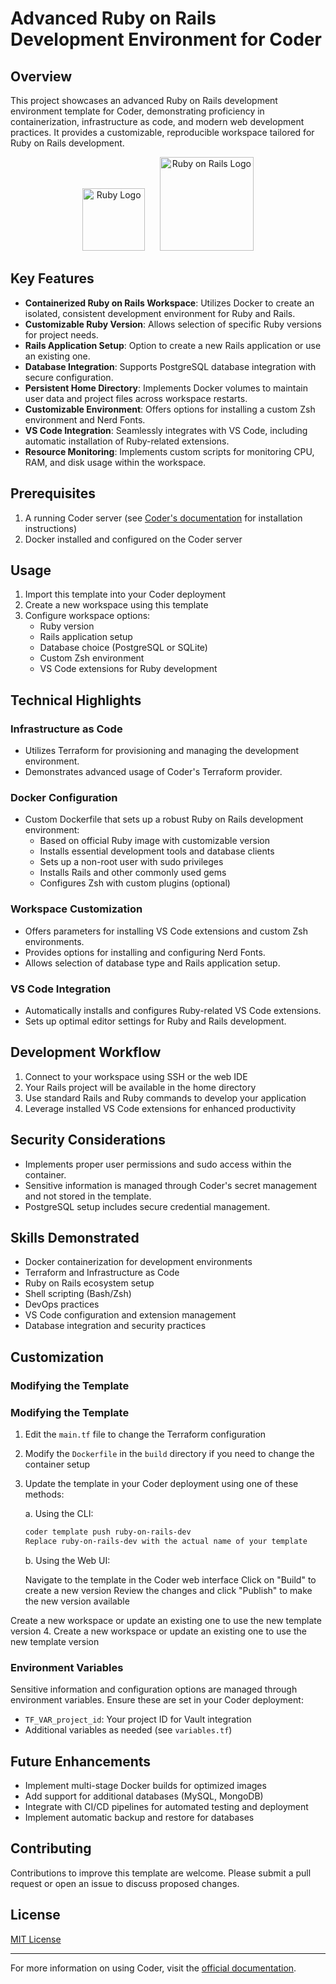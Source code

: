 # Advanced Ruby on Rails Development Environment for Coder

## Overview

This project showcases an advanced Ruby on Rails development environment template for Coder, demonstrating proficiency in containerization, infrastructure as code, and modern web development practices. It provides a customizable, reproducible workspace tailored for Ruby on Rails development.

<div align="center">
  <img src="https://upload.wikimedia.org/wikipedia/commons/7/73/Ruby_logo.svg" width="100" alt="Ruby Logo">
  &nbsp;&nbsp;&nbsp;&nbsp;
  <img src="https://upload.wikimedia.org/wikipedia/commons/6/62/Ruby_On_Rails_Logo.svg" width="150" alt="Ruby on Rails Logo">
</div>

## Key Features

- **Containerized Ruby on Rails Workspace**: Utilizes Docker to create an isolated, consistent development environment for Ruby and Rails.
- **Customizable Ruby Version**: Allows selection of specific Ruby versions for project needs.
- **Rails Application Setup**: Option to create a new Rails application or use an existing one.
- **Database Integration**: Supports PostgreSQL database integration with secure configuration.
- **Persistent Home Directory**: Implements Docker volumes to maintain user data and project files across workspace restarts.
- **Customizable Environment**: Offers options for installing a custom Zsh environment and Nerd Fonts.
- **VS Code Integration**: Seamlessly integrates with VS Code, including automatic installation of Ruby-related extensions.
- **Resource Monitoring**: Implements custom scripts for monitoring CPU, RAM, and disk usage within the workspace.

## Prerequisites

1. A running Coder server (see [Coder's documentation](https://coder.com/docs/v2/latest/install) for installation instructions)
2. Docker installed and configured on the Coder server

## Usage

1. Import this template into your Coder deployment
2. Create a new workspace using this template
3. Configure workspace options:
   - Ruby version
   - Rails application setup
   - Database choice (PostgreSQL or SQLite)
   - Custom Zsh environment
   - VS Code extensions for Ruby development

## Technical Highlights

### Infrastructure as Code

- Utilizes Terraform for provisioning and managing the development environment.
- Demonstrates advanced usage of Coder's Terraform provider.

### Docker Configuration

- Custom Dockerfile that sets up a robust Ruby on Rails development environment:
  - Based on official Ruby image with customizable version
  - Installs essential development tools and database clients
  - Sets up a non-root user with sudo privileges
  - Installs Rails and other commonly used gems
  - Configures Zsh with custom plugins (optional)

### Workspace Customization

- Offers parameters for installing VS Code extensions and custom Zsh environments.
- Provides options for installing and configuring Nerd Fonts.
- Allows selection of database type and Rails application setup.

### VS Code Integration

- Automatically installs and configures Ruby-related VS Code extensions.
- Sets up optimal editor settings for Ruby and Rails development.

## Development Workflow

1. Connect to your workspace using SSH or the web IDE
2. Your Rails project will be available in the home directory
3. Use standard Rails and Ruby commands to develop your application
4. Leverage installed VS Code extensions for enhanced productivity

## Security Considerations

- Implements proper user permissions and sudo access within the container.
- Sensitive information is managed through Coder's secret management and not stored in the template.
- PostgreSQL setup includes secure credential management.

## Skills Demonstrated

- Docker containerization for development environments
- Terraform and Infrastructure as Code
- Ruby on Rails ecosystem setup
- Shell scripting (Bash/Zsh)
- DevOps practices
- VS Code configuration and extension management
- Database integration and security practices

## Customization

### Modifying the Template

### Modifying the Template

1. Edit the `main.tf` file to change the Terraform configuration
2. Modify the `Dockerfile` in the `build` directory if you need to change the container setup
3. Update the template in your Coder deployment using one of these methods:

   a. Using the CLI:

   ```bash
   coder template push ruby-on-rails-dev
   Replace ruby-on-rails-dev with the actual name of your template
   ```

   b. Using the Web UI:

   Navigate to the template in the Coder web interface
   Click on "Build" to create a new version
   Review the changes and click "Publish" to make the new version available

Create a new workspace or update an existing one to use the new template version 4. Create a new workspace or update an existing one to use the new template version

### Environment Variables

Sensitive information and configuration options are managed through environment variables. Ensure these are set in your Coder deployment:

- `TF_VAR_project_id`: Your project ID for Vault integration
- Additional variables as needed (see `variables.tf`)

## Future Enhancements

- Implement multi-stage Docker builds for optimized images
- Add support for additional databases (MySQL, MongoDB)
- Integrate with CI/CD pipelines for automated testing and deployment
- Implement automatic backup and restore for databases

## Contributing

Contributions to improve this template are welcome. Please submit a pull request or open an issue to discuss proposed changes.

## License

[MIT License](LICENSE)

---

For more information on using Coder, visit the [official documentation](https://coder.com/docs).
